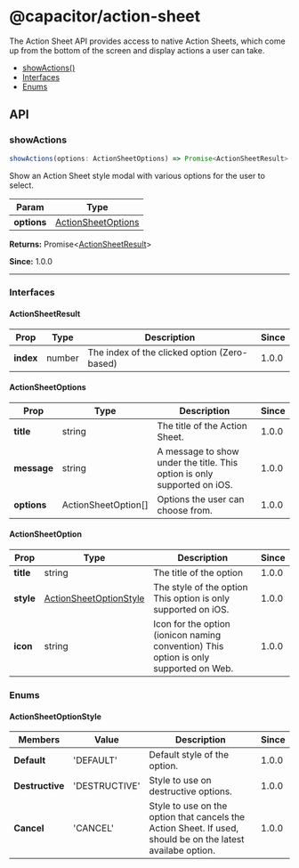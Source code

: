 # @capacitor/action-sheet

The Action Sheet API provides access to native Action Sheets, which come up from the bottom of the screen and display actions a user can take.

<!--DOCGEN_INDEX_START-->
* [showActions()](#showactions)
* [Interfaces](#interfaces)
* [Enums](#enums)
<!--DOCGEN_INDEX_END-->

<!--DOCGEN_API_START-->
<!--Update the source file JSDoc comments and rerun docgen to update the docs below-->
## API

### showActions

```typescript
showActions(options: ActionSheetOptions) => Promise<ActionSheetResult>
```

Show an Action Sheet style modal with various options for the user
to select.

| Param       | Type                                      |
| ----------- | ----------------------------------------- |
| **options** | [ActionSheetOptions](#actionsheetoptions) |

**Returns:** Promise&lt;[ActionSheetResult](#actionsheetresult)&gt;

**Since:** 1.0.0

--------------------


### Interfaces


#### ActionSheetResult

| Prop      | Type   | Description                                  | Since |
| --------- | ------ | -------------------------------------------- | ----- |
| **index** | number | The index of the clicked option (Zero-based) | 1.0.0 |


#### ActionSheetOptions

| Prop        | Type                | Description                                                              | Since |
| ----------- | ------------------- | ------------------------------------------------------------------------ | ----- |
| **title**   | string              | The title of the Action Sheet.                                           | 1.0.0 |
| **message** | string              | A message to show under the title. This option is only supported on iOS. | 1.0.0 |
| **options** | ActionSheetOption[] | Options the user can choose from.                                        | 1.0.0 |


#### ActionSheetOption

| Prop      | Type                                              | Description                                                                           | Since |
| --------- | ------------------------------------------------- | ------------------------------------------------------------------------------------- | ----- |
| **title** | string                                            | The title of the option                                                               | 1.0.0 |
| **style** | [ActionSheetOptionStyle](#actionsheetoptionstyle) | The style of the option This option is only supported on iOS.                         | 1.0.0 |
| **icon**  | string                                            | Icon for the option (ionicon naming convention) This option is only supported on Web. | 1.0.0 |


### Enums


#### ActionSheetOptionStyle

| Members         | Value         | Description                                                                                                 | Since |
| --------------- | ------------- | ----------------------------------------------------------------------------------------------------------- | ----- |
| **Default**     | 'DEFAULT'     | Default style of the option.                                                                                | 1.0.0 |
| **Destructive** | 'DESTRUCTIVE' | Style to use on destructive options.                                                                        | 1.0.0 |
| **Cancel**      | 'CANCEL'      | Style to use on the option that cancels the Action Sheet. If used, should be on the latest availabe option. | 1.0.0 |


<!--DOCGEN_API_END-->